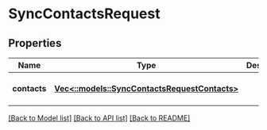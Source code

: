 # SyncContactsRequest

## Properties
Name | Type | Description | Notes
------------ | ------------- | ------------- | -------------
**contacts** | [**Vec<::models::SyncContactsRequestContacts>**](SyncContactsRequest_contacts.md) |  | [optional] [default to null]

[[Back to Model list]](../README.md#documentation-for-models) [[Back to API list]](../README.md#documentation-for-api-endpoints) [[Back to README]](../README.md)


